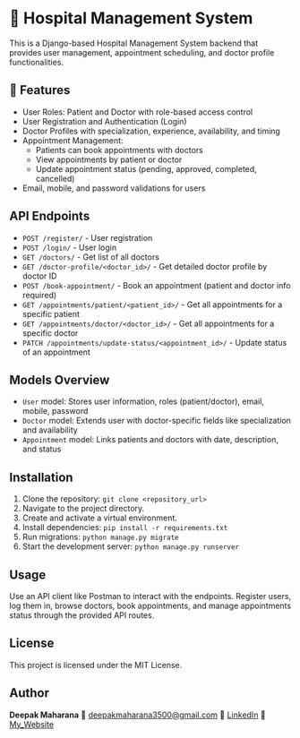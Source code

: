 # 🏥 Hospital Management System

This is a Django-based Hospital Management System backend that provides user management, appointment scheduling, and doctor profile functionalities.

## 🚀 Features

- User Roles: Patient and Doctor with role-based access control
- User Registration and Authentication (Login)
- Doctor Profiles with specialization, experience, availability, and timing
- Appointment Management:
  - Patients can book appointments with doctors
  - View appointments by patient or doctor
  - Update appointment status (pending, approved, completed, cancelled)
- Email, mobile, and password validations for users

## API Endpoints

- `POST /register/` - User registration
- `POST /login/` - User login
- `GET /doctors/` - Get list of all doctors
- `GET /doctor-profile/<doctor_id>/` - Get detailed doctor profile by doctor ID
- `POST /book-appointment/` - Book an appointment (patient and doctor info required)
- `GET /appointments/patient/<patient_id>/` - Get all appointments for a specific patient
- `GET /appointments/doctor/<doctor_id>/` - Get all appointments for a specific doctor
- `PATCH /appointments/update-status/<appointment_id>/` - Update status of an appointment

## Models Overview

- `User` model: Stores user information, roles (patient/doctor), email, mobile, password
- `Doctor` model: Extends user with doctor-specific fields like specialization and availability
- `Appointment` model: Links patients and doctors with date, description, and status

## Installation

1. Clone the repository: `git clone <repository_url>`
2. Navigate to the project directory.
3. Create and activate a virtual environment.
4. Install dependencies: `pip install -r requirements.txt`
5. Run migrations: `python manage.py migrate`
6. Start the development server: `python manage.py runserver`


## Usage

Use an API client like Postman to interact with the endpoints. Register users, log them in, browse doctors, book appointments, and manage appointments status through the provided API routes.

## License

This project is licensed under the MIT License.

## Author
**Deepak Maharana**
📧 deepakmaharana3500@gmail.com
🔗 [LinkedIn](https://www.linkedin.com/in/deepak-maharana-3a7728325)
🔗 [My_Website](https://my-portfolio-chi-nine-4vbjyr31n2.vercel.app/)



